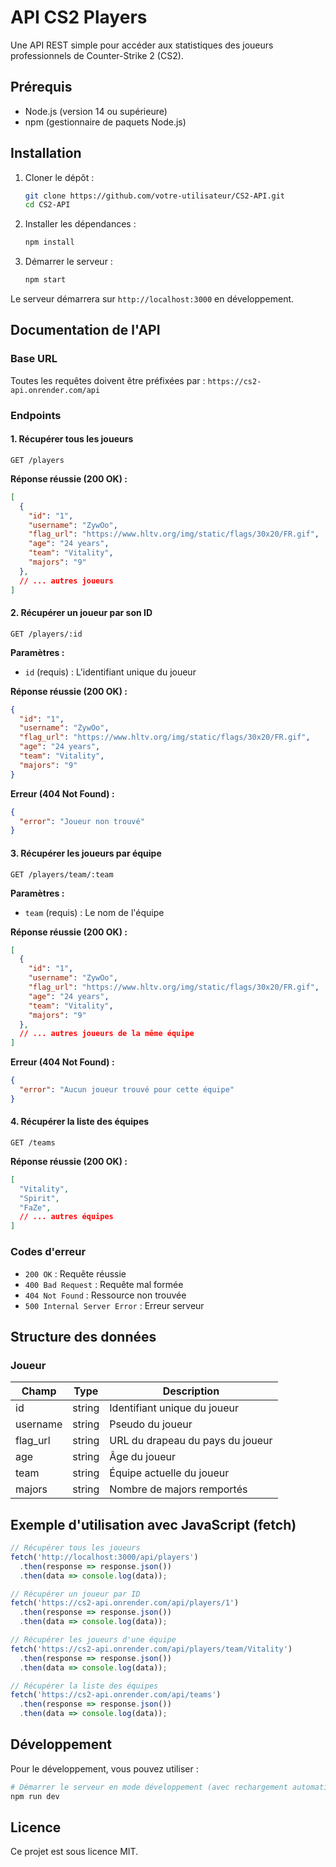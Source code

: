 # API CS2 Players

Une API REST simple pour accéder aux statistiques des joueurs professionnels de Counter-Strike 2 (CS2).

## Prérequis

- Node.js (version 14 ou supérieure)
- npm (gestionnaire de paquets Node.js)

## Installation

1. Cloner le dépôt :
   ```bash
   git clone https://github.com/votre-utilisateur/CS2-API.git
   cd CS2-API
   ```

2. Installer les dépendances :
   ```bash
   npm install
   ```

3. Démarrer le serveur :
   ```bash
   npm start
   ```

Le serveur démarrera sur `http://localhost:3000` en développement.

## Documentation de l'API

### Base URL
Toutes les requêtes doivent être préfixées par : `https://cs2-api.onrender.com/api`

### Endpoints

#### 1. Récupérer tous les joueurs
```
GET /players
```

**Réponse réussie (200 OK) :**
```json
[
  {
    "id": "1",
    "username": "ZywOo",
    "flag_url": "https://www.hltv.org/img/static/flags/30x20/FR.gif",
    "age": "24 years",
    "team": "Vitality",
    "majors": "9"
  },
  // ... autres joueurs
]
```

#### 2. Récupérer un joueur par son ID
```
GET /players/:id
```

**Paramètres :**
- `id` (requis) : L'identifiant unique du joueur

**Réponse réussie (200 OK) :**
```json
{
  "id": "1",
  "username": "ZywOo",
  "flag_url": "https://www.hltv.org/img/static/flags/30x20/FR.gif",
  "age": "24 years",
  "team": "Vitality",
  "majors": "9"
}
```

**Erreur (404 Not Found) :**
```json
{
  "error": "Joueur non trouvé"
}
```

#### 3. Récupérer les joueurs par équipe
```
GET /players/team/:team
```

**Paramètres :**
- `team` (requis) : Le nom de l'équipe

**Réponse réussie (200 OK) :**
```json
[
  {
    "id": "1",
    "username": "ZywOo",
    "flag_url": "https://www.hltv.org/img/static/flags/30x20/FR.gif",
    "age": "24 years",
    "team": "Vitality",
    "majors": "9"
  },
  // ... autres joueurs de la même équipe
]
```

**Erreur (404 Not Found) :**
```json
{
  "error": "Aucun joueur trouvé pour cette équipe"
}
```

#### 4. Récupérer la liste des équipes
```
GET /teams
```

**Réponse réussie (200 OK) :**
```json
[
  "Vitality",
  "Spirit",
  "FaZe",
  // ... autres équipes
]
```

### Codes d'erreur

- `200 OK` : Requête réussie
- `400 Bad Request` : Requête mal formée
- `404 Not Found` : Ressource non trouvée
- `500 Internal Server Error` : Erreur serveur

## Structure des données

### Joueur
| Champ     | Type   | Description                          |
|-----------|--------|--------------------------------------|
| id        | string | Identifiant unique du joueur        |
| username  | string | Pseudo du joueur                    |
| flag_url  | string | URL du drapeau du pays du joueur    |
| age       | string | Âge du joueur                       |
| team      | string | Équipe actuelle du joueur           |
| majors    | string | Nombre de majors remportés          |

## Exemple d'utilisation avec JavaScript (fetch)

```javascript
// Récupérer tous les joueurs
fetch('http://localhost:3000/api/players')
  .then(response => response.json())
  .then(data => console.log(data));

// Récupérer un joueur par ID
fetch('https://cs2-api.onrender.com/api/players/1')
  .then(response => response.json())
  .then(data => console.log(data));

// Récupérer les joueurs d'une équipe
fetch('https://cs2-api.onrender.com/api/players/team/Vitality')
  .then(response => response.json())
  .then(data => console.log(data));

// Récupérer la liste des équipes
fetch('https://cs2-api.onrender.com/api/teams')
  .then(response => response.json())
  .then(data => console.log(data));
```

## Développement

Pour le développement, vous pouvez utiliser :

```bash
# Démarrer le serveur en mode développement (avec rechargement automatique)
npm run dev
```

## Licence

Ce projet est sous licence MIT.
